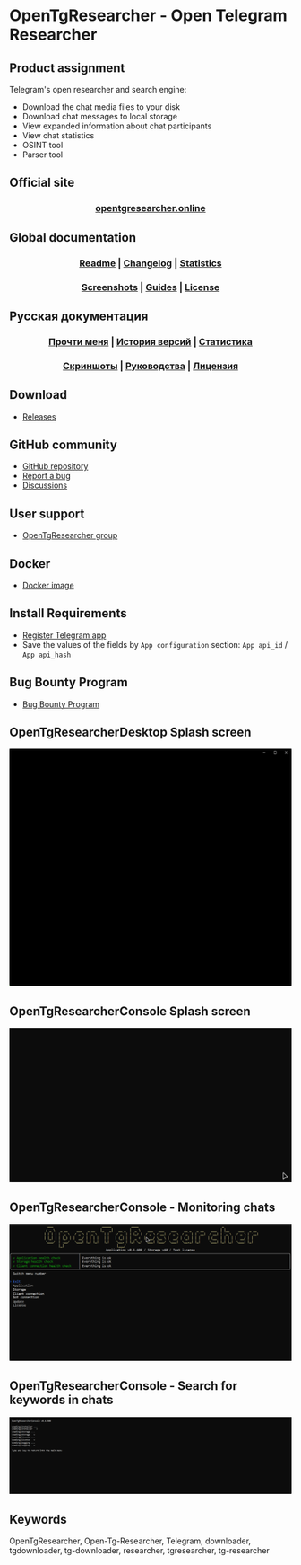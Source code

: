 ﻿# OpenTgResearcher - Open Telegram Researcher

## Product assignment
Telegram's open researcher and search engine:
- Download the chat media files to your disk
- Download chat messages to local storage
- View expanded information about chat participants
- View chat statistics
- OSINT tool
- Parser tool

## Official site
### <div align="center"><b><a href="https://opentgresearcher.online">opentgresearcher.online</a></b></div>

## Global documentation
### <div align="center"><b><a href="README.md">Readme</a> | <a href="Docs/CHANGELOG.md">Changelog</a> | <a href="Docs/RELEASES.md">Statistics</a></b></div>
### <div align="center"><b><a href="Docs/SCREENSHOTS.md">Screenshots</a> | <a href="Docs/GUIDES.md">Guides</a> | <a href="LICENSE.md">License</a></b></div>

## Русская документация
### <div align="center"><b><a href="README-RUS.md">Прочти меня</a> | <a href="Docs/CHANGELOG-RUS.md">История версий</a> | <a href="Docs/RELEASES.md">Статистика</a></b></div>
### <div align="center"><b><a href="Docs/SCREENSHOTS.md">Скриншоты</a> | <a href="Docs/GUIDES-RUS.md">Руководства</a> | <a href="LICENSE.md">Лицензия</a></b></div>

## Download
- [Releases](https://github.com/DamianMorozov/OpenTgResearcher/releases)

## GitHub community
- [GitHub repository](https://github.com/DamianMorozov/OpenTgResearcher)
- [Report a bug](https://github.com/DamianMorozov/OpenTgResearcher/issues)
- [Discussions](https://github.com/DamianMorozov/OpenTgResearcher/discussions)

## User support
- [OpenTgResearcher group](https://t.me/OpenTgResearcher)

## Docker
- [Docker image](https://hub.docker.com/repository/docker/damianmorozov/opentgresearcher-console)

## Install Requirements
- [Register Telegram app](https://my.telegram.org/apps)
- Save the values of the fields by `App configuration` section: `App api_id` / `App api_hash`

## Bug Bounty Program
- [Bug Bounty Program](https://opentgresearcher.online/bugbounty)

## OpenTgResearcherDesktop Splash screen
<p align="center"><img src="Docs/Assets/Animations/OpenTgResearcherDesktop_SplashScreen.gif"></p>

## OpenTgResearcherConsole Splash screen
<p align="center"><img src="Docs/Assets/Animations/OpenTgResearcherConsole_SplashScreen.gif"></p>

## OpenTgResearcherConsole - Monitoring chats
<p align="center"><img src="Docs/Assets/Animations/OpenTgResearcherConsole_Start_monitoring_chats.gif"></p>

## OpenTgResearcherConsole - Search for keywords in chats
<p align="center"><img src="Docs/Assets/Animations/OpenTgResearcherConsole_Start_search_for_keywords_in_chats.gif"></p>

## Keywords
OpenTgResearcher, Open-Tg-Researcher, Telegram, downloader, tgdownloader, tg-downloader, researcher, tgresearcher, tg-researcher
